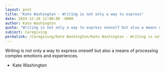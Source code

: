 ```yaml
---
layout: post
title: "Kate Washington - Writing is not only a way to express"
date: 2024-12-28 12:00:00 -0000
author: Kate Washington
quote: "Writing is not only a way to express oneself but also a means of processing complex emotions and experiences."
subject: Caregiving
permalink: /Caregiving/Kate Washington/Kate Washington - Writing is not only a way to express
---
```


Writing is not only a way to express oneself but also a means of processing complex emotions and experiences.

- Kate Washington
